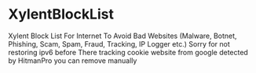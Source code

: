 # XylentBlockList
 Xylent Block List For Internet To Avoid Bad Websites (Malware, Botnet, Phishing, Scam, Spam, Fraud, Tracking, IP Logger etc.)
 Sorry for not restoring ipv6 before
 There tracking cookie website from google detected by HitmanPro you can remove manually